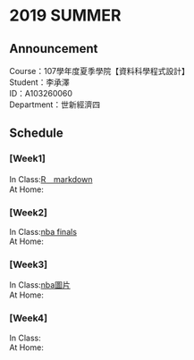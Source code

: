 # 2019 SUMMER 
## Announcement
Course：107學年度夏季學院【資料科學程式設計】<br />
Student：李承澤<br /> 
ID：A103260060<br />
Department：世新經濟四<br />
## Schedule
### [Week1]
In Class:[R＿markdown](https://github.com/a1032600060/107-3/blob/master/Week1/0708.html) <br />
At Home:<br />
### [Week2]
In Class:[nba finals](https://a1032600060.github.io/107-3/week2/nba.html)  <br />
At Home:<br />
### [Week3]
In Class:[nba圖片](https://a1032600060.github.io/107-3/week3/nba%E5%9C%96%E7%89%87.html) <br />
At Home:<br />
### [Week4]
In Class:<br />
At Home:<br />
